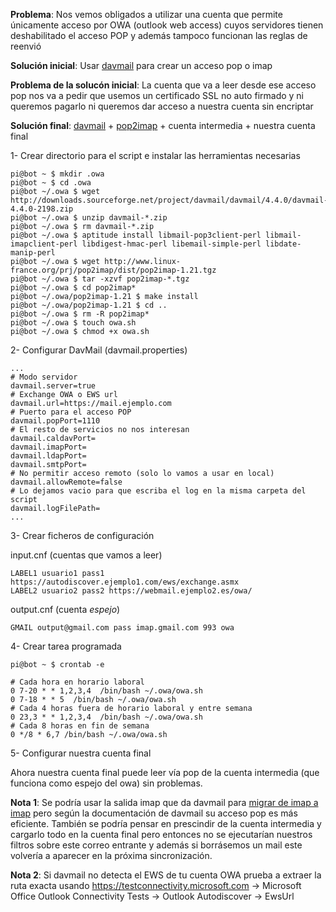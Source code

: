 **Problema**: Nos vemos obligados a utilizar una cuenta que permite únicamente acceso por OWA (outlook web access) cuyos servidores tienen deshabilitado el acceso POP y además tampoco funcionan las reglas de reenvió

**Solución inicial**: Usar [davmail](http://davmail.sourceforge.net/serversetup.html) para crear un acceso pop o imap

**Problema de la solucón inicial**:  La cuenta que va a leer desde ese acceso pop nos va a pedir que usemos un certificado SSL no auto firmado y ni queremos pagarlo ni queremos dar acceso a nuestra cuenta sin encriptar

**Solución final**: [davmail](http://davmail.sourceforge.net/serversetup.html) + [pop2imap](http://www.linux-france.org/prj/pop2imap/) + cuenta intermedia + nuestra cuenta final

1- Crear directorio para el script e instalar las herramientas necesarias

```console
pi@bot ~ $ mkdir .owa
pi@bot ~ $ cd .owa
pi@bot ~/.owa $ wget http://downloads.sourceforge.net/project/davmail/davmail/4.4.0/davmail-4.4.0-2198.zip
pi@bot ~/.owa $ unzip davmail-*.zip
pi@bot ~/.owa $ rm davmail-*.zip
pi@bot ~/.owa $ aptitude install libmail-pop3client-perl libmail-imapclient-perl libdigest-hmac-perl libemail-simple-perl libdate-manip-perl
pi@bot ~/.owa $ wget http://www.linux-france.org/prj/pop2imap/dist/pop2imap-1.21.tgz
pi@bot ~/.owa $ tar -xzvf pop2imap-*.tgz
pi@bot ~/.owa $ cd pop2imap*
pi@bot ~/.owa/pop2imap-1.21 $ make install
pi@bot ~/.owa/pop2imap-1.21 $ cd ..
pi@bot ~/.owa $ rm -R pop2imap*
pi@bot ~/.owa $ touch owa.sh
pi@bot ~/.owa $ chmod +x owa.sh
```

2- Configurar DavMail (davmail.properties)

```
...
# Modo servidor
davmail.server=true
# Exchange OWA o EWS url
davmail.url=https://mail.ejemplo.com
# Puerto para el acceso POP
davmail.popPort=1110
# El resto de servicios no nos interesan
davmail.caldavPort=
davmail.imapPort=
davmail.ldapPort=
davmail.smtpPort=
# No permitir acceso remoto (solo lo vamos a usar en local)
davmail.allowRemote=false
# Lo dejamos vacio para que escriba el log en la misma carpeta del script
davmail.logFilePath=
...
```

3- Crear ficheros de configuración

input.cnf (cuentas que vamos a leer)

```
LABEL1 usuario1 pass1 https://autodiscover.ejemplo1.com/ews/exchange.asmx
LABEL2 usuario2 pass2 https://webmail.ejemplo2.es/owa/
```

output.cnf (cuenta *espejo*)

```
GMAIL output@gmail.com pass imap.gmail.com 993 owa
```


4- Crear tarea programada
	
```console
pi@bot ~ $ crontab -e
```

```
# Cada hora en horario laboral
0 7-20 * * 1,2,3,4  /bin/bash ~/.owa/owa.sh
0 7-18 * * 5  /bin/bash ~/.owa/owa.sh
# Cada 4 horas fuera de horario laboral y entre semana
0 23,3 * * 1,2,3,4  /bin/bash ~/.owa/owa.sh
# Cada 8 horas en fin de semana
0 */8 * 6,7 /bin/bash ~/.owa/owa.sh
```

5- Configurar nuestra cuenta final

Ahora nuestra cuenta final puede leer vía pop de la cuenta intermedia (que funciona como espejo del owa) sin problemas.

**Nota 1**: Se podría usar la salida imap que da davmail para [migrar de imap a imap](http://imapsync.lamiral.info/) pero según la documentación de davmail su acceso pop es más eficiente. También se podría pensar en prescindir de la cuenta intermedia y cargarlo todo en la cuenta final pero entonces no se ejecutarían nuestros filtros sobre este correo entrante y además si borrásemos un mail este volvería a aparecer en la próxima sincronización.

**Nota 2**: Si davmail no detecta el EWS de tu cuenta OWA prueba a extraer la ruta exacta usando https://testconnectivity.microsoft.com -> Microsoft Office Outlook Connectivity Tests -> Outlook Autodiscover -> EwsUrl

